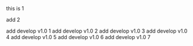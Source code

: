 this is 1

add 2

add develop v1.0  1
add develop v1.0  2
add develop v1.0  3
add develop v1.0  4
add develop v1.0  5
add develop v1.0  6
add develop v1.0  7
